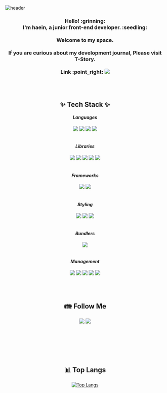 
![header](https://capsule-render.vercel.app/api?type=waving&color=gradient&height=250&section=header&text=Hi!%20I'm%20Hyein!&fontColor=FFFFFF&animation=scaleIn&fontSize=90&fontAlignY=38)

<div align="center">
<h3> Hello! :grinning:
<br>I'm haein, a junior front-end developer. :seedling:</br>
<br>Welcome to my space. </br>
<br>If you are curious about my development journal, Please visit T-Story.</br>
<br> Link :point_right: <a href="https://dev-ini.tistory.com"><img src="https://img.shields.io/badge/Tistory-000000?style=flat&logo=tistory&logoColor=white&link=https://dev-ini.tistory.com"/></a> </br>
</h3>





<br>
<br>


## ✨ Tech Stack ✨


#### *Languages*
<div>
 <img src="https://img.shields.io/badge/HTML5-E34F26?style=flat&logo=HTML5&logoColor=white"/>
 <img src="https://img.shields.io/badge/CSS3-1572B6?style=flat&logo=CSS3&logoColor=white"/>
 <img src="https://img.shields.io/badge/JavaScript-D0B336?style=flat&logo=JavaScript&logoColor=white"/>
 <img src="https://img.shields.io/badge/TypeScript-3178C6?style=flat&logo=TypeScript&logoColor=white"/>
</div>

<br>

#### *Libraries*
  <div>
 <img src="https://img.shields.io/badge/React-50BCDF?style=flat&logo=React&logoColor=white"/>
  <img src="https://img.shields.io/badge/jquery-0769AD?style=flat&logo=jquery&logoColor=white"/>
  <img src="https://img.shields.io/badge/Redux-764ABC?style=flat&logo=Redux&logoColor=white"/>
  <img src="https://img.shields.io/badge/MobX-FF9955?style=flat&logo=MobX&logoColor=white"/>
  <img src="https://img.shields.io/badge/Recoil-764ABC?style=flat&logo=Recoil&logoColor=white"/>
  </div>

<br>

#### *Frameworks*
 <div>
  <img src="https://img.shields.io/badge/Next.js-D0B336?style=flat&logo=Next.js&logoColor=white"/>
  <img src="https://img.shields.io/badge/Vue.js-4FC08D?style=flat&logo=Vue.js&logoColor=white"/>
<!--   <img src="https://img.shields.io/badge/Node.js-339933?style=flat&logo=Node.js&logoColor=white"/> -->
 </div>
 
 <br>
 
#### *Styling*
  <div>
  <img src="https://img.shields.io/badge/CSS Modules-1572B6?style=flat&logo=cssmodules&logoColor=white"/>
  <img src="https://img.shields.io/badge/SASS-CC6699?style=flat&logo=SASS&logoColor=white"/>
  <img src="https://img.shields.io/badge/SCSS-646CFF?style=flat&logo=SCSS&logoColor=white"/>
  </div>

  <br>
  
#### *Bundlers* 
  <div>
  <img src="https://img.shields.io/badge/Vite-646CFF?style=flat&logo=vite&logoColor=white"/>
  </div>

<br>

#### *Management* 
  <div>
  <img src="https://img.shields.io/badge/Git-F05032?style=flate&logo=Git&logoColor=white"/>
  <img src="https://img.shields.io/badge/Github-181717?style=flat-&logo=github&logoColor=white"/>
  <img src="https://img.shields.io/badge/Notion-0000006?style=flat&logo=notion&logoColor=white"/>
  <img src="https://img.shields.io/badge/Vscode-007ACC?style=flat&logo=Vscode&logoColor=white"/>
  <img src="https://img.shields.io/badge/Tistory-000000?style=flat&logo=tistory&logoColor=white"/>
  </div>

<br>
<br>
<br>


## 👪 Follow Me 
  <a href="https://www.instagram.com/haeini_/"><img src="https://img.shields.io/badge/Instagram-E4405F?style=flat-square&logo=Instagram&logoColor=white&link=https://www.instagram.com/haeini_/"/></a>
  <a href="mailto:dlsdl9037@gmail.com"><img src="https://img.shields.io/badge/Gmail-d14836?style=flat-square&logo=Gmail&logoColor=white&link=dlsdl9037@gmail.com"/></a>


<br>
<br>
<br>

<!-- ## 📈 My Github Stats 

[![Hits](https://hits.seeyoufarm.com/api/count/incr/badge.svg?url=https%3A%2F%2Fgithub.com%2Fhwanghaein&count_bg=%23FFA8EF&title_bg=%23D1A0FF&icon=codeigniter.svg&icon_color=%23FFFFFF&title=hits&edge_flat=false)](https://hits.seeyoufarm.com)

[![haein's github stats](https://github-readme-stats.vercel.app/api?username=hwanghaein&count_private=true&custom_title=Haein's%20Github&bg_color=360,B266FF,E5CCFF,FFCCFF&title_color=FFFFFF&text_color=FFFFFF)](https://github.com/hwanghaein/github-readme-stats) -->

<br>

<!-- ## 🏆 Trophy 

[![trophy](https://github-profile-trophy.vercel.app/?username=hwanghaein&row=1)](https://github.com/ryo-ma/github-profile-trophy) -->

<br>

 ## 📊 Top Langs 

 [![Top Langs](https://github-readme-stats.vercel.app/api/top-langs/?username=hwanghaein&layout=compact)](https://github.com/hwanghaein/github-readme-stats) 


 <!--![mazandi profile](http://mazandi.herokuapp.com/api?handle=feeelight&theme=warm)/>

</div>

![footer](https://capsule-render.vercel.app/api?type=waving&color=gradient&height=200&section=footer)
